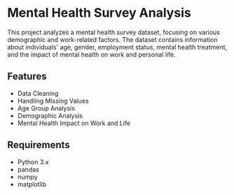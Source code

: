 # Mental Health Survey Analysis

This project analyzes a mental health survey dataset, focusing on various demographic and work-related factors. The dataset contains information about individuals' age, gender, employment status, mental health treatment, and the impact of mental health on work and personal life.

## Features

- Data Cleaning
- Handling Missing Values
- Age Group Analysis
- Demographic Analysis
- Mental Health Impact on Work and Life

## Requirements

- Python 3.x
- pandas
- numpy
- matplotlib
